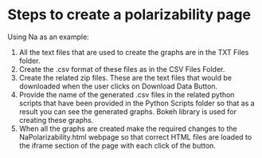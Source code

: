 # Steps to create a polarizability page
Using Na as an example:

1. All the text files that are used to create the graphs are in the TXT Files folder.
2. Create the .csv format of these files as in the CSV Files Folder.
3. Create the related zip files. These are the text files that would be downloaded when the user clicks on Download Data Button.
4. Provide the name of the generated .csv files in the related python scripts that have been provided in the Python Scripts folder so that as a result you can see the generated graphs. Bokeh library is used for creating these graphs.
5. When all the graphs are created make the required changes to the NaPolarizability.html webpage so that correct HTML files are loaded to the iframe section of the page with each click of the button.
